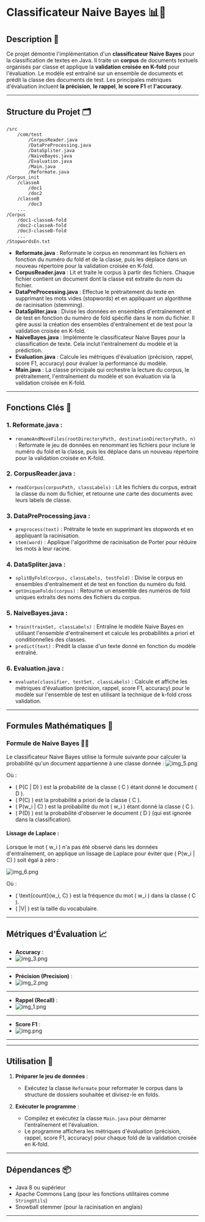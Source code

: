 # Classificateur Naive Bayes  📊🤖

## Description 📜

Ce projet démontre l'implémentation d'un **classificateur Naive Bayes** pour la classification de textes en Java. Il traite un **corpus** de documents textuels organisés par classe et applique la **validation croisée en K-fold** pour l'évaluation. Le modèle est entraîné sur un ensemble de documents et prédit la classe des documents de test. Les principales métriques d'évaluation incluent **la précision**, **le rappel**, **le score F1** et **l'accuracy**.

---

## Structure du Projet 🗂️

```
/src
    /com/test
        /CorpusReader.java
        /DataPreProcessing.java
        /DataSpliter.java
        /NaiveBayes.java
        /Evaluation.java
        /Main.java
        /Reformate.java
/Corpus_init
    /classeA
        /doc1
        /doc2
    /classeB
        /doc3
    ...
/Corpus
    /doc1-classeA-fold
    /doc2-classeA-fold
    /doc3-classeB-fold
    ...
/StopwordsEn.txt
```

- **Reformate.java** : Reformate le corpus en renommant les fichiers en fonction du numéro du fold et de la classe, puis les déplace dans un nouveau répertoire pour la validation croisée en K-fold.
- **CorpusReader.java** : Lit et traite le corpus à partir des fichiers. Chaque fichier contient un document dont la classe est extraite du nom du fichier.
- **DataPreProcessing.java** : Effectue le prétraitement du texte en supprimant les mots vides (stopwords) et en appliquant un algorithme de racinisation (stemming).
- **DataSpliter.java** : Divise les données en ensembles d'entraînement et de test en fonction du numéro de fold spécifié dans le nom du fichier. Il gère aussi la création des ensembles d'entraînement et de test pour la validation croisée en K-fold.
- **NaiveBayes.java** : Implémente le classificateur Naive Bayes pour la classification de texte. Cela inclut l'entraînement du modèle et la prédiction.
- **Evaluation.java** : Calcule les métriques d'évaluation (précision, rappel, score F1, accuracy) pour évaluer la performance du modèle.
- **Main.java** : La classe principale qui orchestre la lecture du corpus, le prétraitement, l'entraînement du modèle et son évaluation via la validation croisée en K-fold.

---

## Fonctions Clés 🔧

### 1. **Reformate.java** :
- `renameAndMoveFiles(rootDirectoryPath, destinationDirectoryPath, n)` : Reformate le jeu de données en renommant les fichiers pour inclure le numéro du fold et la classe, puis les déplace dans un nouveau répertoire pour la validation croisée en K-fold.

### 2. **CorpusReader.java** :
- `readCorpus(corpusPath, classLabels)` : Lit les fichiers du corpus, extrait la classe du nom du fichier, et retourne une carte des documents avec leurs labels de classe.

### 3. **DataPreProcessing.java** :
- `preprocess(text)` : Prétraite le texte en supprimant les stopwords et en appliquant la racinisation.
- `stem(word)` : Applique l'algorithme de racinisation de Porter pour réduire les mots à leur racine.

### 4. **DataSpliter.java** :
- `splitByFold(corpus, classLabels, testFold)` : Divise le corpus en ensembles d'entraînement et de test en fonction du numéro du fold.
- `getUniqueFolds(corpus)` : Retourne un ensemble des numéros de fold uniques extraits des noms des fichiers du corpus.

### 5. **NaiveBayes.java** :
- `train(trainSet, classLabels)` : Entraîne le modèle Naive Bayes en utilisant l'ensemble d'entraînement et calcule les probabilités a priori et conditionnelles des classes.
- `predict(text)` : Prédit la classe d'un texte donné en fonction du modèle entraîné.

### 6. **Evaluation.java** :
- `evaluate(classifier, testSet, classLabels)` : Calcule et affiche les métriques d'évaluation (précision, rappel, score F1, accuracy) pour le modèle sur l'ensemble de test en utilisant la technique de k-fold cross validation.


---

## Formules Mathématiques 🧮

### Formule de Naive Bayes 🧑‍🏫

Le classificateur Naive Bayes utilise la formule suivante pour calculer la probabilité qu'un document appartienne à une classe donnée :
![img_5.png](img_5.png)



Où :
- \( P(C | D) \) est la probabilité de la classe \( C \) étant donné le document \( D \).
- \( P(C) \) est la probabilité a priori de la classe \( C \).
- \( P(w_i | C) \) est la probabilité du mot \( w_i \) étant donné la classe \( C \).
- \( P(D) \) est la probabilité d'observer le document \( D \) (qui est ignorée dans la classification).

#### Lissage de Laplace :
Lorsque le mot \( w_i \) n'a pas été observé dans les données d'entraînement, on applique un lissage de Laplace pour éviter que \( P(w_i | C) \) soit égal à zéro :

![img_6.png](img_6.png)



Où :
- \( \text{count}(w_i, C) \) est la fréquence du mot \( w_i \) dans la classe \( C \).
- \( |V| \) est la taille du vocabulaire.

---

## Métriques d'Évaluation 📈

- **Accuracy** :
- ![img_3.png](img_3.png)
----

- **Précision (Precision)** :
- ![img_2.png](img_2.png)
----

- **Rappel (Recall)** :
- ![img_1.png](img_1.png)
----

- **Score F1** :
- ![img.png](img.png)
----

---

## Utilisation 🚀

1. **Préparer le jeu de données** :
    - Exécutez la classe `Reformate` pour reformater le corpus dans la structure de dossiers souhaitée et divisez-le en folds.

2. **Exécuter le programme** :
    - Compilez et exécutez la classe `Main.java` pour démarrer l'entraînement et l'évaluation.
    - Le programme affichera les métriques d'évaluation (précision, rappel, score F1, accuracy) pour chaque fold de la validation croisée en K-fold.

---

## Dépendances 📦

- Java 8 ou supérieur
- Apache Commons Lang (pour les fonctions utilitaires comme `StringUtils`)
- Snowball stemmer (pour la racinisation en anglais)

---

